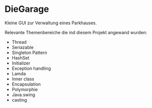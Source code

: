 # DieGarage

Kleine GUI zur Verwaltung eines Parkhauses.

Relevante Themenbereiche die ind diesem Projekt angewand wurden:
- Thread
- Seriazable
- Singleton Pattern
- HashSet
- Initializer
- Exception handling
- Lamda
- Inner class
- Encapsulation
- Polymorphie
- Java.swing
- casting
